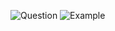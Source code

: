 ![Question](https://github.com/user-attachments/assets/80500482-b56c-4dcf-8c83-3aba1e385025)
![Example](https://github.com/user-attachments/assets/5d922580-9f3b-463b-9ffd-d38959d8ed38)
